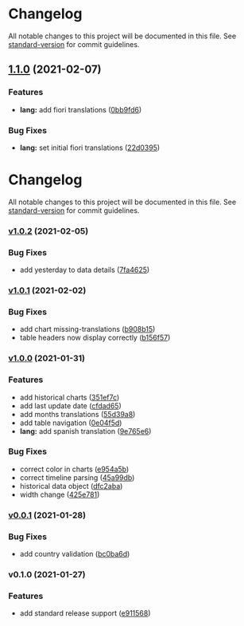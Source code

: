 # Changelog

All notable changes to this project will be documented in this file. See [standard-version](https://github.com/conventional-changelog/standard-version) for commit guidelines.

## [1.1.0](https://github.com/tomasanchez/covid19/compare/v1.0.3...v1.1.0) (2021-02-07)


### Features

* **lang:** add fiori translations ([0bb9fd6](https://github.com/tomasanchez/covid19/commit/0bb9fd62995f13be5db2f53919ec57a0d7d284bf))


### Bug Fixes

* **lang:** set initial fiori translations ([22d0395](https://github.com/tomasanchez/covid19/commit/22d0395cce1fb103a571d63ae1460715755f7722))

# Changelog

All notable changes to this project will be documented in this file. See [standard-version](https://github.com/conventional-changelog/standard-version) for commit guidelines.

### [v1.0.2](https://github.com/tomasanchez/covid19/compare/v0.1.4...v1.0.2) (2021-02-05)

### Bug Fixes

- add yesterday to data details ([7fa4625](https://github.com/tomasanchez/covid19/commit/7fa4625953963fa58ce6440528653cdcfd7ca861))

### [v1.0.1](https://github.com/tomasanchez/covid19/compare/v0.1.3...v0.1.4) (2021-02-02)

### Bug Fixes

- add chart missing-translations ([b908b15](https://github.com/tomasanchez/covid19/commit/b908b15a718cc88863aab9a4a3faa1cced0b8085))
- table headers now display correctly ([b156f57](https://github.com/tomasanchez/covid19/commit/b156f57857a9f9e8cc29208c1196cb551ae68fab))

### [v1.0.0](https://github.com/tomasanchez/covid19/compare/v0.1.2...v0.1.3) (2021-01-31)

### Features

- add historical charts ([351ef7c](https://github.com/tomasanchez/covid19/commit/351ef7c86c71550281180091dc708da3bb937630))
- add last update date ([cfdad65](https://github.com/tomasanchez/covid19/commit/cfdad658bf3881f8741cf78c471411f6a4f10c81))
- add months translations ([55d39a8](https://github.com/tomasanchez/covid19/commit/55d39a83001498a2959b174f478ae9a309c8a958))
- add table navigation ([0e04f5d](https://github.com/tomasanchez/covid19/commit/0e04f5dee494242aca3dfe3a489694f8cb764b27))
- **lang:** add spanish translation ([9e765e6](https://github.com/tomasanchez/covid19/commit/9e765e6b0ed7bde6f326b8993636e1aa83342d7a))

### Bug Fixes

- correct color in charts ([e954a5b](https://github.com/tomasanchez/covid19/commit/e954a5bc51dbb5ac2779a10f3c0a0766306a105b))
- correct timeline parsing ([45a99db](https://github.com/tomasanchez/covid19/commit/45a99db162bd8cb6fbd9151390b55b1ae7fd4c4d))
- historical data object ([dfc2aba](https://github.com/tomasanchez/covid19/commit/dfc2aba94f34060335d0151922455a8e3998ae55))
- width change ([425e781](https://github.com/tomasanchez/covid19/commit/425e781b23d0c90ee256203eb2b5ba233e23ec58))

### [v0.0.1](https://github.com/tomasanchez/covid19/compare/v0.1.1...v0.1.2) (2021-01-28)

### Bug Fixes

- add country validation ([bc0ba6d](https://github.com/tomasanchez/covid19/commit/bc0ba6d558c688633e7bf7ab61abac4e44a8c9ea))

### v0.1.0 (2021-01-27)

### Features

- add standard release support ([e911568](https://github.com/tomasanchez/covid19/commit/e911568ed3f7fe9d255542a5d48fc29d62d2eb79))

